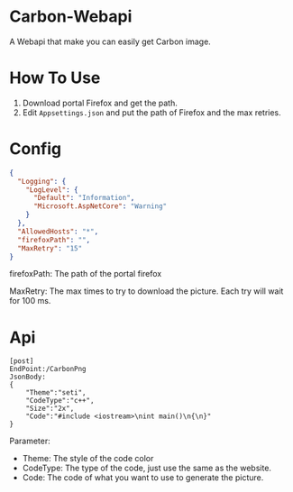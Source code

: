 # Carbon-Webapi
A Webapi that make you can easily get Carbon image.

# How To Use

1. Download portal Firefox and get the path.
2. Edit `Appsettings.json` and put the path of Firefox and the max retries.

# Config

```json
{
  "Logging": {
    "LogLevel": {
      "Default": "Information",
      "Microsoft.AspNetCore": "Warning"
    }
  },
  "AllowedHosts": "*",
  "firefoxPath": "",
  "MaxRetry": "15"
}
```

firefoxPath: The path of the portal firefox

MaxRetry: The max times to try to download the picture. Each try will wait for 100 ms.

# Api

```
[post]
EndPoint:/CarbonPng
JsonBody:
{
    "Theme":"seti",
    "CodeType":"c++",
    "Size":"2x",
    "Code":"#include <iostream>\nint main()\n{\n}"
}
```

Parameter:

- Theme: The style of the code color
- CodeType: The type of the code, just use the same as the website.
- Code: The code of what you want to use to generate the picture.

